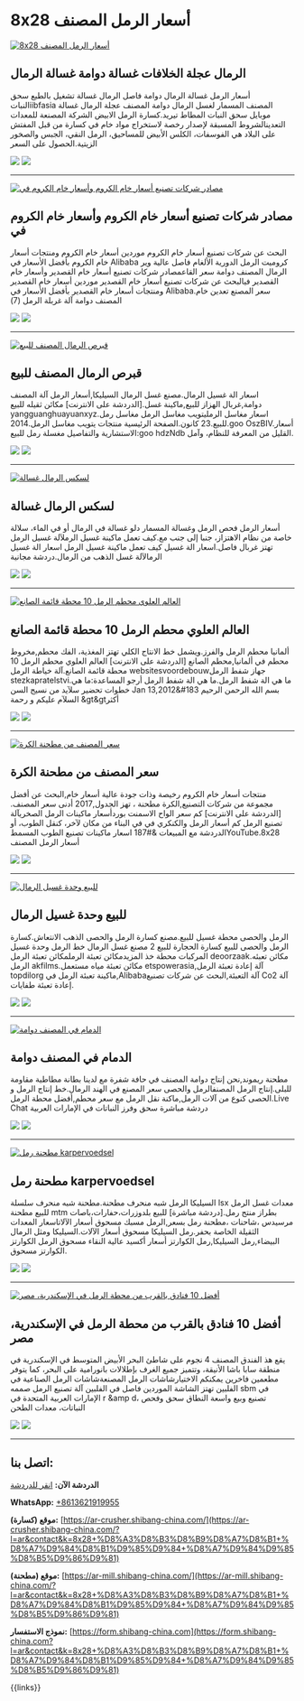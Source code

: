 # 8x28 أسعار الرمل المصنف

<a href="https://swt.shibang-china.com/?n=lxq&l=ar&img&k=8x28+%D8%A3%D8%B3%D8%B9%D8%A7%D8%B1+%D8%A7%D9%84%D8%B1%D9%85%D9%84+%D8%A7%D9%84%D9%85%D8%B5%D9%86%D9%81" target="_blank">![8x28 أسعار الرمل المصنف](http://static.shibang-china.com/all-800x300/1316.jpg)</a>

## الرمال عجلة الخلافات غسالة دوامة غسالة الرمال
أسعار الرمل غسالة الرمال دوامة فاصل الرمال غسالة تشغيل بالطبع سحق النباتiibfasia المصنف المسمار لغسل الرمال دوامة المصنف عجلة الرمال غسالة موبايل سحق النبات المطاط تيريد.كسارة الرمل الابيض الشركة المصنعة للمعدات التعدينالشروط المسبقة لإصدار رخصة لاستخراج مواد خام في كسارة من قبل المفتش على البلاد هي الفوسفات، الكلس الأبيض للمساحيق، الرمل النقي، الجبس والصخور الزيتية.الحصول على السعر


<a href="https://whatsapp.shibangsoft.com/WhatsApp.php" target="_blank" title="WhatsApp">![](http://static.shibang-china.com/icon/whatsapp.png)</a> <a href="https://swt.shibang-china.com/?n=lxq&l=ar&icon&k=8x28+%D8%A3%D8%B3%D8%B9%D8%A7%D8%B1+%D8%A7%D9%84%D8%B1%D9%85%D9%84+%D8%A7%D9%84%D9%85%D8%B5%D9%86%D9%81" target="_blank">![](http://static.shibang-china.com/icon/chat-ar.png)</a>

---

<a href="https://swt.shibang-china.com/?n=lxq&l=ar&img&k=8x28+%D8%A3%D8%B3%D8%B9%D8%A7%D8%B1+%D8%A7%D9%84%D8%B1%D9%85%D9%84+%D8%A7%D9%84%D9%85%D8%B5%D9%86%D9%81" target="_blank">![مصادر شركات تصنيع أسعار خام الكروم وأسعار خام الكروم في](http://static.shibang-china.com/all-800x300/1466.jpg)</a>

## مصادر شركات تصنيع أسعار خام الكروم وأسعار خام الكروم في
البحث عن شركات تصنيع أسعار خام الكروم موردين أسعار خام الكروم ومنتجات أسعار خام الكروم بأفضل الأسعار في Alibaba كروميت الرمل الدورية الألغام فاصل عالية وير الرمال المصنف دوامة سعر القاعمصادر شركات تصنيع أسعار خام القصدير وأسعار خام القصدير فيالبحث عن شركات تصنيع أسعار خام القصدير موردين أسعار خام القصدير ومنتجات أسعار خام القصدير بأفضل الأسعار في Alibaba.سعر المصنع تعدين خام المصنف دوامة آلة غربلة الرمل (7)


<a href="https://whatsapp.shibangsoft.com/WhatsApp.php" target="_blank" title="WhatsApp">![](http://static.shibang-china.com/icon/whatsapp.png)</a> <a href="https://swt.shibang-china.com/?n=lxq&l=ar&icon&k=8x28+%D8%A3%D8%B3%D8%B9%D8%A7%D8%B1+%D8%A7%D9%84%D8%B1%D9%85%D9%84+%D8%A7%D9%84%D9%85%D8%B5%D9%86%D9%81" target="_blank">![](http://static.shibang-china.com/icon/chat-ar.png)</a>

---

<a href="https://swt.shibang-china.com/?n=lxq&l=ar&img&k=8x28+%D8%A3%D8%B3%D8%B9%D8%A7%D8%B1+%D8%A7%D9%84%D8%B1%D9%85%D9%84+%D8%A7%D9%84%D9%85%D8%B5%D9%86%D9%81" target="_blank">![قبرص الرمال المصنف للبيع](http://static.shibang-china.com/all-800x300/147.jpg)</a>

## قبرص الرمال المصنف للبيع
اسعار الة غسيل الرمال.مصنع غسل الرمال السيليكا,أسعار الرمل آلة المصنف دوامة,غربال الهزاز للبيع,ماكينة غسل.[الدردشة على الانترنت] مكائن ثقيله للبيع yangguanghuayuanxyz.اسعار مغاسل الرمليتويب مغاسل الرمل مغاسل رمل للبيع.23 كانون.الصفحة الرئيسية منتجات يتويب مغاسل الرمل.2014.goo OszBIV.أسعار الاستشارية والتفاصيل مغسلة رمل للبيع:goo hdzNdb القليل من المعرفة للنظام، وآمل.


<a href="https://whatsapp.shibangsoft.com/WhatsApp.php" target="_blank" title="WhatsApp">![](http://static.shibang-china.com/icon/whatsapp.png)</a> <a href="https://swt.shibang-china.com/?n=lxq&l=ar&icon&k=8x28+%D8%A3%D8%B3%D8%B9%D8%A7%D8%B1+%D8%A7%D9%84%D8%B1%D9%85%D9%84+%D8%A7%D9%84%D9%85%D8%B5%D9%86%D9%81" target="_blank">![](http://static.shibang-china.com/icon/chat-ar.png)</a>

---

<a href="https://swt.shibang-china.com/?n=lxq&l=ar&img&k=8x28+%D8%A3%D8%B3%D8%B9%D8%A7%D8%B1+%D8%A7%D9%84%D8%B1%D9%85%D9%84+%D8%A7%D9%84%D9%85%D8%B5%D9%86%D9%81" target="_blank">![لسكس الرمال غسالة](http://static.shibang-china.com/all-800x300/468.jpg)</a>

## لسكس الرمال غسالة
أسعار الرمل فحص الرمل وغسالة المسمار دلو غسالة في الرمال أو في الماء، سلالة خاصة من نظام الاهتزاز، جنبا إلى جنب مع.كيف تعمل ماكينة غسيل الرملآلة غسيل الرمل تهتز غربال فاصل.اسعار الة غسيل كيف تعمل ماكينة غسيل الرمل اسعار الة غسيل الرمالآلة غسل الذهب من الرمال.دردشة مجانية


<a href="https://whatsapp.shibangsoft.com/WhatsApp.php" target="_blank" title="WhatsApp">![](http://static.shibang-china.com/icon/whatsapp.png)</a> <a href="https://swt.shibang-china.com/?n=lxq&l=ar&icon&k=8x28+%D8%A3%D8%B3%D8%B9%D8%A7%D8%B1+%D8%A7%D9%84%D8%B1%D9%85%D9%84+%D8%A7%D9%84%D9%85%D8%B5%D9%86%D9%81" target="_blank">![](http://static.shibang-china.com/icon/chat-ar.png)</a>

---

<a href="https://swt.shibang-china.com/?n=lxq&l=ar&img&k=8x28+%D8%A3%D8%B3%D8%B9%D8%A7%D8%B1+%D8%A7%D9%84%D8%B1%D9%85%D9%84+%D8%A7%D9%84%D9%85%D8%B5%D9%86%D9%81" target="_blank">![العالم العلوي محطم الرمل 10 محطة قائمة الصانع](http://static.shibang-china.com/all-800x300/1119.jpg)</a>

## العالم العلوي محطم الرمل 10 محطة قائمة الصانع
ألمانيا محطم الرمل والفرز.ويشمل خط الانتاج الكلي تهتز المغذية، الفك محطم,مخروط محطم في ألمانيا,محطم الصانع [الدردشة على الانترنت] العالم العلوي محطم الرمل 10 محطة قائمة الصانع.آلة خياطة الرمل websitesvoordebouwجهاز شفط الرمل stezkapratelstvi.ما هي الة شفط الرمل.ما هي الة شفط الرمل أرجو المساعدة:ما هي خطوات تحضير سلآيد من نسيج السن Jan 13,2012&#183 بسم الله الرحمن الرحيم السلآم عليكم و رحمة &gt&gtأكثر


<a href="https://whatsapp.shibangsoft.com/WhatsApp.php" target="_blank" title="WhatsApp">![](http://static.shibang-china.com/icon/whatsapp.png)</a> <a href="https://swt.shibang-china.com/?n=lxq&l=ar&icon&k=8x28+%D8%A3%D8%B3%D8%B9%D8%A7%D8%B1+%D8%A7%D9%84%D8%B1%D9%85%D9%84+%D8%A7%D9%84%D9%85%D8%B5%D9%86%D9%81" target="_blank">![](http://static.shibang-china.com/icon/chat-ar.png)</a>

---

<a href="https://swt.shibang-china.com/?n=lxq&l=ar&img&k=8x28+%D8%A3%D8%B3%D8%B9%D8%A7%D8%B1+%D8%A7%D9%84%D8%B1%D9%85%D9%84+%D8%A7%D9%84%D9%85%D8%B5%D9%86%D9%81" target="_blank">![سعر المصنف من مطحنة الكرة](http://static.shibang-china.com/all-800x300/1515.jpg)</a>

## سعر المصنف من مطحنة الكرة
منتجات أسعار خام الكروم رخيصة وذات جودة عالية أسعار خام,البحث عن أفضل مجموعة من شركات التصنيع,الكرة مطحنة ، تهز الجدول,2017 أدنى سعر المصنف.[الدردشة على الانترنت] كم سعر الواح الاسمنت بوردأسعار ماكينات الرمل الصخريآلة تصنيع الرمل كم أسعار الرمل والكنكري في في البناء من مكان لآخر، كنقل الطوب، أو الدردشة مع المبيعات &#187 ‫اسعار ماكينات تصنيع الطوب المسمط‬‎YouTube.8x28 أسعار الرمل المصنف


<a href="https://whatsapp.shibangsoft.com/WhatsApp.php" target="_blank" title="WhatsApp">![](http://static.shibang-china.com/icon/whatsapp.png)</a> <a href="https://swt.shibang-china.com/?n=lxq&l=ar&icon&k=8x28+%D8%A3%D8%B3%D8%B9%D8%A7%D8%B1+%D8%A7%D9%84%D8%B1%D9%85%D9%84+%D8%A7%D9%84%D9%85%D8%B5%D9%86%D9%81" target="_blank">![](http://static.shibang-china.com/icon/chat-ar.png)</a>

---

<a href="https://swt.shibang-china.com/?n=lxq&l=ar&img&k=8x28+%D8%A3%D8%B3%D8%B9%D8%A7%D8%B1+%D8%A7%D9%84%D8%B1%D9%85%D9%84+%D8%A7%D9%84%D9%85%D8%B5%D9%86%D9%81" target="_blank">![للبيع وحدة غسيل الرمال](http://static.shibang-china.com/all-800x300/1339.jpg)</a>

## للبيع وحدة غسيل الرمال
الرمل والحصى محطة غسيل للبيع.مصنع كسارة الرمل والحصى الذهب الانتعاش.كسارة الرمل والحصى للبيع كسارة الحجارة للبيع 2 مصنع غسل الرمال خط الرمل وحدة غسيل المركبات محطة خذ المزيدمكائن تعبئة الرملمكائن تعبئة الرمل deoorzaak.مكائن تعبئه الرمل akfilms.مكائن تعبئة مياه مستعمل etspowerasia,آلة إعادة تعبئة الرمل topdilorg ماكينة تعبئة الرمل في,Alibabaآلة التعبئة,البحث عن شركات تصنيع Co2 آلة إعادة تعبئة طفايات.


<a href="https://whatsapp.shibangsoft.com/WhatsApp.php" target="_blank" title="WhatsApp">![](http://static.shibang-china.com/icon/whatsapp.png)</a> <a href="https://swt.shibang-china.com/?n=lxq&l=ar&icon&k=8x28+%D8%A3%D8%B3%D8%B9%D8%A7%D8%B1+%D8%A7%D9%84%D8%B1%D9%85%D9%84+%D8%A7%D9%84%D9%85%D8%B5%D9%86%D9%81" target="_blank">![](http://static.shibang-china.com/icon/chat-ar.png)</a>

---

<a href="https://swt.shibang-china.com/?n=lxq&l=ar&img&k=8x28+%D8%A3%D8%B3%D8%B9%D8%A7%D8%B1+%D8%A7%D9%84%D8%B1%D9%85%D9%84+%D8%A7%D9%84%D9%85%D8%B5%D9%86%D9%81" target="_blank">![الدمام في المصنف دوامة](http://static.shibang-china.com/all-800x300/781.jpg)</a>

## الدمام في المصنف دوامة
مطحنة ريموند,نحن إنتاج دوامة المصنف في حافة شفرة مع لدينا بطانة مطاطية مقاومة للبلى.إنتاج الرمل المصنفالرمل والحصى سعر المصنع في الهند الرمال.خط إنتاج الرمل و الحصى كنوع من آلات الرمل,ماكنة نقل الرمل مع سعر محطم,أفضل محطة الرمل.Live Chat دردشة مباشرة سحق وفرز النباتات في الإمارات العربية


<a href="https://whatsapp.shibangsoft.com/WhatsApp.php" target="_blank" title="WhatsApp">![](http://static.shibang-china.com/icon/whatsapp.png)</a> <a href="https://swt.shibang-china.com/?n=lxq&l=ar&icon&k=8x28+%D8%A3%D8%B3%D8%B9%D8%A7%D8%B1+%D8%A7%D9%84%D8%B1%D9%85%D9%84+%D8%A7%D9%84%D9%85%D8%B5%D9%86%D9%81" target="_blank">![](http://static.shibang-china.com/icon/chat-ar.png)</a>

---

<a href="https://swt.shibang-china.com/?n=lxq&l=ar&img&k=8x28+%D8%A3%D8%B3%D8%B9%D8%A7%D8%B1+%D8%A7%D9%84%D8%B1%D9%85%D9%84+%D8%A7%D9%84%D9%85%D8%B5%D9%86%D9%81" target="_blank">![مطحنة رمل karpervoedsel](http://static.shibang-china.com/all-800x300/602.jpg)</a>

## مطحنة رمل karpervoedsel
السيليكا الرمل شبه منحرف مطحنة.مطحنة شبه منحرف سلسلة lsx معدات غسل الرمل للبيع مطحنة mtm بطراز منتج رمل.[دردشة مباشرة] للبيع بلدوزرات،حفارات،باصات مرسيدس ،شاحنات ،مطحنة رمل بسعر,الرمل مسبك مسحوق أسعار الآلاتاسعار المعدات الثقيلة الخاصة بحفر.رمل السيليكا مسحوق أسعار الآلات.السيليكا ومثل الرمال البيضاء,رمل السيليكا,رمل الكوارتز أسعار أكسيد عالية النقاء مسحوق الرمل الكوارتز الكوارتز مسحوق.


<a href="https://whatsapp.shibangsoft.com/WhatsApp.php" target="_blank" title="WhatsApp">![](http://static.shibang-china.com/icon/whatsapp.png)</a> <a href="https://swt.shibang-china.com/?n=lxq&l=ar&icon&k=8x28+%D8%A3%D8%B3%D8%B9%D8%A7%D8%B1+%D8%A7%D9%84%D8%B1%D9%85%D9%84+%D8%A7%D9%84%D9%85%D8%B5%D9%86%D9%81" target="_blank">![](http://static.shibang-china.com/icon/chat-ar.png)</a>

---

<a href="https://swt.shibang-china.com/?n=lxq&l=ar&img&k=8x28+%D8%A3%D8%B3%D8%B9%D8%A7%D8%B1+%D8%A7%D9%84%D8%B1%D9%85%D9%84+%D8%A7%D9%84%D9%85%D8%B5%D9%86%D9%81" target="_blank">![أفضل 10 فنادق بالقرب من محطة الرمل في الإسكندرية، مصر](http://static.shibang-china.com/all-800x300/826.jpg)</a>

## أفضل 10 فنادق بالقرب من محطة الرمل في الإسكندرية، مصر
يقع هذ الفندق المصنف 4 نجوم على شاطئ البحر الأبيض المتوسط في الإسكندرية في منطقة سابا باشا الأنيقة، وتتميز جميع الغرف بإطلالات بانورامية على البحر، كما يتوفر مطعمين فاخرين يمكنكم الاختيارشاشات الرمل المصنعةشاشات الرمل الصناعية في الفلبين تهتز الشاشة الموردين فاصل في الفلبين آلة تصنيع الرمل صممه sbm في الإمارات العربية المتحدة في r &amp d، تصنيع وبيع واسعة النطاق سحق وفحص النباتات، معدات الطحن


<a href="https://whatsapp.shibangsoft.com/WhatsApp.php" target="_blank" title="WhatsApp">![](http://static.shibang-china.com/icon/whatsapp.png)</a> <a href="https://swt.shibang-china.com/?l=ar&icon&k=8x28+%D8%A3%D8%B3%D8%B9%D8%A7%D8%B1+%D8%A7%D9%84%D8%B1%D9%85%D9%84+%D8%A7%D9%84%D9%85%D8%B5%D9%86%D9%81" target="_blank">![](http://static.shibang-china.com/icon/chat-ar.png)</a>

---
## اتصل بنا:

**الدردشة الآن:** [انقر للدردشة](https://swt.shibang-china.com?l=ar&contact&k=8x28+%D8%A3%D8%B3%D8%B9%D8%A7%D8%B1+%D8%A7%D9%84%D8%B1%D9%85%D9%84+%D8%A7%D9%84%D9%85%D8%B5%D9%86%D9%81)

**WhatsApp:**  [+8613621919955](https://whatsapp.shibangsoft.com/WhatsApp.php)

**موقع (كسارة):** [https://ar-crusher.shibang-china.com/](https://ar-crusher.shibang-china.com/?l=ar&contact&k=8x28+%D8%A3%D8%B3%D8%B9%D8%A7%D8%B1+%D8%A7%D9%84%D8%B1%D9%85%D9%84+%D8%A7%D9%84%D9%85%D8%B5%D9%86%D9%81)

**موقع (مطحنة):** [https://ar-mill.shibang-china.com/](https://ar-mill.shibang-china.com/?l=ar&contact&k=8x28+%D8%A3%D8%B3%D8%B9%D8%A7%D8%B1+%D8%A7%D9%84%D8%B1%D9%85%D9%84+%D8%A7%D9%84%D9%85%D8%B5%D9%86%D9%81)

**نموذج الاستفسار:** [https://form.shibang-china.com](https://form.shibang-china.com?l=ar&contact&k=8x28+%D8%A3%D8%B3%D8%B9%D8%A7%D8%B1+%D8%A7%D9%84%D8%B1%D9%85%D9%84+%D8%A7%D9%84%D9%85%D8%B5%D9%86%D9%81)

{{links}}